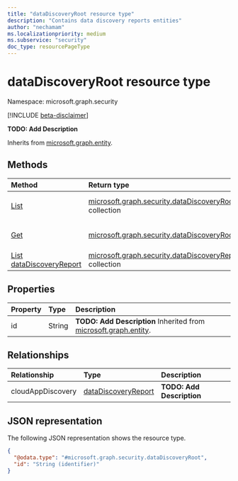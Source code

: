```yaml
---
title: "dataDiscoveryRoot resource type"
description: "Contains data discovery reports entities"
author: "nechamam"
ms.localizationpriority: medium
ms.subservice: "security"
doc_type: resourcePageType
---
```


# dataDiscoveryRoot resource type

Namespace: microsoft.graph.security

[!INCLUDE [beta-disclaimer](../../includes/beta-disclaimer.md)]

**TODO: Add Description**


Inherits from [microsoft.graph.entity](../resources/entity.md).

## Methods
|Method|Return type|Description|
|:---|:---|:---|
|[List](../api/security-datadiscoveryroot-list.md)|[microsoft.graph.security.dataDiscoveryRoot](../resources/security-datadiscoveryroot.md) collection|Get a list of the [microsoft.graph.security.dataDiscoveryRoot](../resources/security-datadiscoveryroot.md) objects and their properties.|
|[Get](../api/security-datadiscoveryroot-get.md)|[microsoft.graph.security.dataDiscoveryRoot](../resources/security-datadiscoveryroot.md)|Read the properties and relationships of a [microsoft.graph.security.dataDiscoveryRoot](../resources/security-datadiscoveryroot.md) object.|
|[List dataDiscoveryReport](../api/security-datadiscoveryroot-list-cloudappdiscovery.md)|[microsoft.graph.security.dataDiscoveryReport](../resources/security-datadiscoveryreport.md) collection|Get the dataDiscoveryReport resources from the 

## Properties
|Property|Type|Description|
|:---|:---|:---|
|id|String|**TODO: Add Description** Inherited from [microsoft.graph.entity](../resources/entity.md).|

## Relationships
|Relationship|Type|Description|
|:---|:---|:---|
|cloudAppDiscovery|[dataDiscoveryReport](../resources/security-datadiscoveryreport.md)|**TODO: Add Description**|

## JSON representation
The following JSON representation shows the resource type.
<!-- {
  "blockType": "resource",
  "keyProperty": "id",
  "@odata.type": "microsoft.graph.security.dataDiscoveryRoot",
  "baseType": "microsoft.graph.entity",
  "openType": false
}
-->
``` json
{
  "@odata.type": "#microsoft.graph.security.dataDiscoveryRoot",
  "id": "String (identifier)"
}
```

